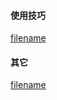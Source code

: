 #### 使用技巧
[filename](gitbook集锦.md ':include')

#### 其它
[filename](../gitbook/test.md ':include')



